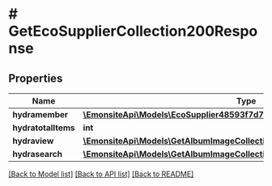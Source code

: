 # # GetEcoSupplierCollection200Response

## Properties

Name | Type | Description | Notes
------------ | ------------- | ------------- | -------------
**hydramember** | [**\EmonsiteApi\Models\EcoSupplier48593f7d78d0bb92230e457adf84f3f9Jsonld[]**](EcoSupplier48593f7d78d0bb92230e457adf84f3f9Jsonld.md) |  |
**hydratotalItems** | **int** |  | [optional]
**hydraview** | [**\EmonsiteApi\Models\GetAlbumImageCollection200ResponseHydraView**](GetAlbumImageCollection200ResponseHydraView.md) |  | [optional]
**hydrasearch** | [**\EmonsiteApi\Models\GetAlbumImageCollection200ResponseHydraSearch**](GetAlbumImageCollection200ResponseHydraSearch.md) |  | [optional]

[[Back to Model list]](../../README.md#models) [[Back to API list]](../../README.md#endpoints) [[Back to README]](../../README.md)
